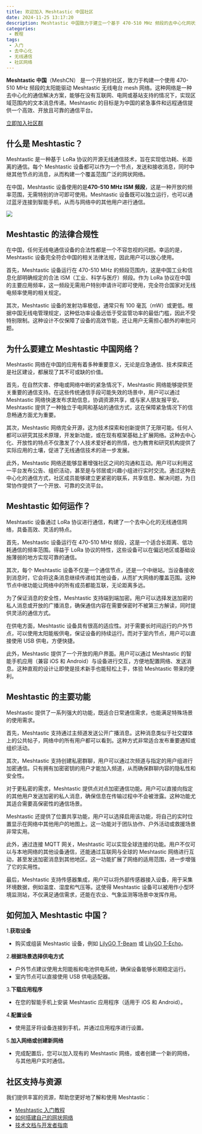 ```yaml
---
title: 欢迎加入 Meshtastic 中国社区
date: 2024-11-25 13:17:20
description: Meshtastic 中国致力于建立一个基于 470-510 MHz 频段的去中心化网状通信网络，无需互联网、电网或基站即可实现公开或私密通信。本文详细介绍了 Meshtastic 的工作原理、功能特点、法律合规性和如何加入。
categories:
 - 教程
tags:
 - 入门
 - 去中心化
 - 无线通信
 - 社区网络
---
```


**Meshtastic 中国**（MeshCN） 是一个开放的社区，致力于构建一个使用 470-510 MHz 频段的太阳能驱动 Meshtastic 无线电台 mesh 网络。这种网络是一种去中心化的通信解决方案，能够在没有互联网、电网或基站支持的情况下，实现区域范围内的文本消息传递。Meshtastic 的目标是为中国的紧急事件和远程通信提供一个高效、开放且可靠的通信平台。

[立即加入社区群](/contact)

## 什么是 Meshtastic？

Meshtastic 是一种基于 LoRa 协议的开源无线通信技术，旨在实现低功耗、长距离的通信。每个 Meshtastic 设备都可以作为一个节点，发送和接收消息，同时中继其他节点的消息，从而构建一个覆盖范围广泛的网状网络。

在中国，Meshtastic 设备使用的是**470-510 MHz ISM 频段**，这是一种开放的频率范围，无需特别的许可即可使用。Meshtastic 设备既可以独立运行，也可以通过蓝牙连接到智能手机，从而与网络中的其他用户进行通信。

![](https://meshtastic.org/assets/images/lora-topology-2-c80684f1eafdf2a71fbaf26e494fb26d.webp)

## Meshtastic 的法律合规性

在中国，任何无线电通信设备的合法性都是一个不容忽视的问题。幸运的是，Meshtastic 设备完全符合中国的相关法律法规，因此用户可以放心使用。

首先，Meshtastic 设备运行在 470-510 MHz 的频段范围内，这是中国工业和信息化部明确规定的合法 ISM（工业、科学与医疗）频段。作为 LoRa 协议在中国的主要应用频率，这一频段无需用户特别申请许可即可使用，完全符合国家对无线电频率使用的相关规定。

其次，Meshtastic 设备的发射功率极低，通常只有 100 毫瓦（mW）或更低。根据中国无线电管理规定，这种低功率设备远低于受监管功率的最低门槛，因此不受特别限制。这种设计不仅保障了设备的高效节能，还让用户无需担心额外的审批问题。

## 为什么要建立 Meshtastic 中国网络？

Meshtastic 网络在中国的应用有着多种重要意义，无论是应急通信、技术探索还是社区建设，都展现了其不可或缺的价值。

首先，在自然灾害、停电或网络中断的紧急情况下，Meshtastic 网络能够提供至关重要的通信支持。在这些传统通信手段可能失效的场景中，用户可以通过 Meshtastic 网络快速发布求助信息，协调资源共享，或与家人朋友报平安。Meshtastic 提供了一种独立于电网和基站的通信方式，这在保障紧急情况下的信息畅通方面尤为重要。

其次，Meshtastic 网络完全开源，这为技术探索和创新提供了无限可能。任何人都可以研究其技术原理，开发新功能，或在现有框架基础上扩展网络。这种去中心化、开放性的特点不仅激发了个人技术爱好者的热情，也为教育和研究机构提供了实际应用的土壤，促进了无线通信技术的进一步发展。

此外，Meshtastic 网络还能够显著增强社区之间的沟通和互动。用户可以利用这一平台发布公告、组织活动，甚至是与邻居或兴趣小组进行实时交流。通过这种去中心化的通信方式，社区成员能够建立更紧密的联系，共享信息、解决问题，为日常协作提供了一个开放、可靠的交流平台。

## Meshtastic 如何运作？

Meshtastic 设备通过 LoRa 协议进行通信，构建了一个去中心化的无线通信网络，具备高效、灵活的特点。

首先，Meshtastic 设备运行在 470-510 MHz 频段，这是一个适合长距离、低功耗通信的频率范围。得益于 LoRa 协议的特性，这些设备可以在偏远地区或基础设施薄弱的地方实现可靠的通信。

其次，每个 Meshtastic 设备不仅是一个通信节点，还是一个中继站。当设备接收到消息时，它会将这条消息继续传递给其他设备，从而扩大网络的覆盖范围。这种节点中继功能让网络中的所有成员都能互联，无论距离多远。

为了保证消息的安全性，Meshtastic 支持端到端加密。用户可以选择发送加密的私人消息或开放的广播消息，确保通信内容在需要保密时不被第三方解读，同时提供灵活的通信方式。

在供电方面，Meshtastic 设备具有很高的适应性。对于需要长时间运行的户外节点，可以使用太阳能板供电，保证设备的持续运行。而对于室内节点，用户可以直接使用 USB 供电，方便快捷。

此外，Meshtastic 提供了一个开放的用户界面。用户可以通过 Meshtastic 的智能手机应用（兼容 iOS 和 Android）与设备进行交互，方便地配置网络、发送消息。这种直观的设计让即使是技术新手也能轻松上手，体验 Meshtastic 带来的便利。

## Meshtastic 的主要功能

Meshtastic 提供了一系列强大的功能，既适合日常通信需求，也能满足特殊场景的使用需求。

首先，Meshtastic 支持通过主频道发送公开广播消息。这种消息类似于社交媒体上的公共帖子，网络中的所有用户都可以看到。这种方式非常适合发布重要通知或组织活动。

其次，Meshtastic 支持创建私密群聊，用户可以通过次频道与指定的用户组进行加密通信。只有拥有加密密钥的用户才能加入频道，从而确保群聊内容的隐私性和安全性。

对于更私密的需求，Meshtastic 提供点对点加密通信功能。用户可以直接向指定的其他用户发送加密的私人消息，确保信息在传输过程中不会被泄露。这种功能尤其适合需要高保密性的通信场景。

Meshtastic 还提供了位置共享功能，用户可以选择启用该功能，将自己的实时位置显示在网络中其他用户的地图上。这一功能对于团队协作、户外活动或救援场景非常实用。

此外，通过连接 MQTT 网关，Meshtastic 可以实现全球连接的功能。用户不仅可以与本地网络的其他设备通信，还能通过互联网与全球的 Meshtastic 网络进行互动，甚至发送加密消息到其他地区。这一功能扩展了网络的适用范围，进一步增强了它的实用性。

最后，Meshtastic 支持传感器集成，用户可以将外部传感器接入设备，用于采集环境数据，例如温度、湿度和气压等。这使得 Meshtastic 设备可以被用作小型环境监测站，不仅满足通信需求，还能在农业、气象监测等场景中发挥作用。

## 如何加入 Meshtastic 中国？

1.**获取设备** 
   - 购买或组装 Meshtastic 设备，例如 [LilyGO T-Beam](https://example.com/t-beam) 或 [LilyGO T-Echo](https://example.com/t-echo)。

2.**根据场景选择供电方式** 
   - 户外节点建议使用太阳能板和电池供电系统，确保设备能够长期稳定运行。  
   - 室内节点可以直接使用 USB 供电适配器。

3.**下载应用程序** 
   - 在您的智能手机上安装 Meshtastic 应用程序（适用于 iOS 和 Android）。

4.**配置设备** 
   - 使用蓝牙将设备连接到手机，并通过应用程序进行设置。

5.**加入网络或创建新网络** 
   - 完成配置后，您可以加入现有的 Meshtastic 网络，或者创建一个新的网络，与其他用户实时通信。

## 社区支持与资源

我们提供丰富的资源，帮助您更好地了解和使用 Meshtastic：

- [Meshtastic 入门教程](#)
- [如何搭建自己的网状网络](#)
- [技术文档与开发者指南](#)